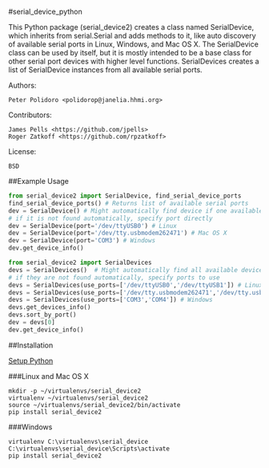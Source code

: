 #serial_device_python

This Python package (serial_device2) creates a class named
SerialDevice, which inherits from serial.Serial and adds methods to
it, like auto discovery of available serial ports in Linux, Windows,
and Mac OS X. The SerialDevice class can be used by itself, but it is
mostly intended to be a base class for other serial port devices with
higher level functions. SerialDevices creates a list of SerialDevice
instances from all available serial ports.

Authors:

    Peter Polidoro <polidorop@janelia.hhmi.org>

Contributors:

    James Pells <https://github.com/jpells>
    Roger Zatkoff <https://github.com/rpzatkoff>

License:

    BSD

##Example Usage


```python
from serial_device2 import SerialDevice, find_serial_device_ports
find_serial_device_ports() # Returns list of available serial ports
dev = SerialDevice() # Might automatically find device if one available
# if it is not found automatically, specify port directly
dev = SerialDevice(port='/dev/ttyUSB0') # Linux
dev = SerialDevice(port='/dev/tty.usbmodem262471') # Mac OS X
dev = SerialDevice(port='COM3') # Windows
dev.get_device_info()
```

```python
from serial_device2 import SerialDevices
devs = SerialDevices()  # Might automatically find all available devices
# if they are not found automatically, specify ports to use
devs = SerialDevices(use_ports=['/dev/ttyUSB0','/dev/ttyUSB1']) # Linux
devs = SerialDevices(use_ports=['/dev/tty.usbmodem262471','/dev/tty.usbmodem262472']) # Mac OS X
devs = SerialDevices(use_ports=['COM3','COM4']) # Windows
devs.get_devices_info()
devs.sort_by_port()
dev = devs[0]
dev.get_device_info()
```

##Installation

[Setup Python](https://github.com/janelia-pypi/python_setup)

###Linux and Mac OS X

```shell
mkdir -p ~/virtualenvs/serial_device2
virtualenv ~/virtualenvs/serial_device2
source ~/virtualenvs/serial_device2/bin/activate
pip install serial_device2
```

###Windows

```shell
virtualenv C:\virtualenvs\serial_device
C:\virtualenvs\serial_device\Scripts\activate
pip install serial_device2
```
